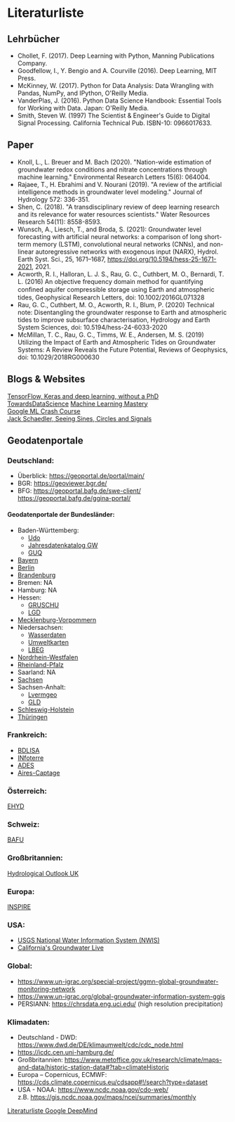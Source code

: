 # Literaturliste

## Lehrbücher


* Chollet, F. (2017). Deep Learning with Python, Manning Publications Company.
* Goodfellow, I., Y. Bengio and A. Courville (2016). Deep Learning, MIT Press.
* McKinney, W. (2017). Python for Data Analysis: Data Wrangling with Pandas, NumPy, and IPython, O'Reilly Media.
* VanderPlas, J. (2016). Python Data Science Handbook: Essential Tools for Working with Data. Japan: O'Reilly Media.
* Smith, Steven W. (1997) The Scientist & Engineer's Guide to Digital Signal Processing. California Technical Pub. ISBN-10: 0966017633.


## Paper

* Knoll, L., L. Breuer and M. Bach (2020). "Nation-wide estimation of groundwater redox conditions and nitrate concentrations through machine learning." Environmental Research Letters 15(6): 064004.
* Rajaee, T., H. Ebrahimi and V. Nourani (2019). "A review of the artificial intelligence methods in groundwater level modeling." Journal of Hydrology 572: 336-351.
* Shen, C. (2018). "A transdisciplinary review of deep learning research and its relevance for water resources scientists." Water Resources Research 54(11): 8558-8593.
* Wunsch, A., Liesch, T., and Broda, S. (2021): Groundwater level forecasting with artificial neural networks: a comparison of long short-term memory (LSTM), convolutional neural networks (CNNs), and non-linear autoregressive networks with exogenous input (NARX), Hydrol. Earth Syst. Sci., 25, 1671–1687, https://doi.org/10.5194/hess-25-1671-2021, 2021.
* Acworth, R. I., Halloran, L. J. S., Rau, G. C., Cuthbert, M. O., Bernardi, T. L. (2016) An objective frequency domain method for quantifying conﬁned aquifer compressible storage using Earth and atmospheric tides, Geophysical Research Letters, doi: 10.1002/2016GL071328
* Rau, G. C., Cuthbert, M. O., Acworth, R. I., Blum, P. (2020) Technical note: Disentangling the groundwater response to Earth and atmospheric tides to improve subsurface characterisation, Hydrology and Earth System Sciences, doi: 10.5194/hess-24-6033-2020
* McMillan, T. C., Rau, G. C., Timms, W. E., Andersen, M. S. (2019) Utilizing the Impact of Earth and Atmospheric Tides on Groundwater Systems: A Review Reveals the Future
Potential, Reviews of Geophysics, doi: 10.1029/2018RG000630


## Blogs & Websites

[TensorFlow, Keras and deep learning, without a PhD](https://codelabs.developers.google.com/codelabs/cloud-tensorflow-mnist/#0)  
[TowardsDataScience](http://towardsdatascience.com/)
[Machine Learning Mastery](https://machinelearningmastery.com/)  
[Google ML Crash Course](https://developers.google.com/machine-learning/crash-course/)  
[Jack Schaedler, Seeing Sines, Circles and Signals](https://jackschaedler.github.io/circles-sines-signals/) 


## Geodatenportale


### Deutschland:
*	Überblick: https://geoportal.de/portal/main/ 
*	BGR: https://geoviewer.bgr.de/ 
*	BFG: https://geoportal.bafg.de/swe-client/   
https://geoportal.bafg.de/ggina-portal/ 

#### Geodatenportale der Bundesländer:
*	Baden-Württemberg:  
    *	[Udo](https://udo.lubw.baden-wuerttemberg.de/public/)     
    *	[Jahresdatenkatalog GW](http://jdkgw.lubw.baden-wuerttemberg.de/servlet/is/200/)     
    *	[GUQ](https://guq.lubw.baden-wuerttemberg.de/GuQWeb.dll/p79198.html?BerichtsMonat=201708)      
*	[Bayern](https://www.gkd.bayern.de/de/grundwasser/oberesstockwerk) 
*	[Berlin](https://wasserportal.berlin.de/start.php) 
*	[Brandenburg](https://apw.brandenburg.de/) 
*	Bremen:	NA
*	Hamburg:	NA
*	Hessen:  
    *	[GRUSCHU](https://gruschu.hessen.de/mapapps/resources/apps/gruschu/index.html?lang=de)     
    *	[LGD](https://lgd.hessen.de/mapapps/resources/apps/lgd/index.html?lang=de)
*	[Mecklenburg-Vorpommern](https://www.umweltkarten.mv-regierung.de/script/index.php?aid=206)
*	Niedersachsen:  
    *	[Wasserdaten](http://www.wasserdaten.niedersachsen.de/cadenza/)       
    *	[Umweltkarten](https://www.umweltkarten-niedersachsen.de/Umweltkarten/?topic=Basisdaten&lang=de&bgLayer=TopographieGrau)         
    *	[LBEG](https://nibis.lbeg.de/cardomap3/)    
*	[Nordrhein-Westfalen](https://www.elwasweb.nrw.de/elwas-web/index.xhtml) 
*	[Rheinland-Pfalz](https://wasserportal.rlp-umwelt.de/auskunftssysteme/grundwasserstaende-und-beschaffenheit) 
*	Saarland:	NA
*	[Sachsen](https://www.umwelt.sachsen.de/umwelt/infosysteme/ida/index.xhtml) 
*	Sachsen-Anhalt:   
    *	[Lvermgeo](https://www.lvermgeo.sachsen-anhalt.de/de/startseite_viewer.html)      
    *	[GLD](https://gld.lhw-sachsen-anhalt.de/)
*	[Schleswig-Holstein](https://umweltportal.schleswig-holstein.de)
*	[Thüringen](https://antares.thueringen.de/cadenza/pages/map/default/index.xhtml;jsessionid=72C24BAB3276D6866B2C4E7E1FFD15AD)  
### Frankreich:
*	[BDLISA](https://bdlisa.eaufrance.fr/carte)
*	[INfoterre](http://infoterre.brgm.fr/rechercher/default.htm;jsessionid=7D252E8C89A5685F46A4A9F9C3FCAB8A)
*	[ADES](https://ades.eaufrance.fr/)
*	[Aires-Captage](https://aires-captages.fr/)
### Österreich:   
[EHYD](https://ehyd.gv.at/)
### Schweiz:
[BAFU](https://www.bafu.admin.ch/bafu/de/home/themen/wasser/fachinformationen/zustand-der-gewaesser/zustand-des-grundwassers.html)
### Großbritannien:   
[Hydrological Outlook UK](http://www.hydoutuk.net/)   
### Europa:   
[INSPIRE](https://inspire-geoportal.ec.europa.eu/overview.html?view=envDomainOverview&envDomain=water)  
### USA:
*	[USGS National Water Information System (NWIS)](https://nwis.waterdata.usgs.gov/nwis)
*	[California's Groundwater Live](https://sgma.water.ca.gov/CalGWLive/)  
### Global:
*  https://www.un-igrac.org/special-project/ggmn-global-groundwater-monitoring-network  
*  https://www.un-igrac.org/global-groundwater-information-system-ggis 
*  PERSIANN: https://chrsdata.eng.uci.edu/ (high resolution precipitation)
### Klimadaten:
*	Deutschland - DWD: https://www.dwd.de/DE/klimaumwelt/cdc/cdc_node.html 
*	https://icdc.cen.uni-hamburg.de/
*	Großbritannien: https://www.metoffice.gov.uk/research/climate/maps-and-data/historic-station-data#?tab=climateHistoric 
*	Europa – Copernicus, ECMWF: https://cds.climate.copernicus.eu/cdsapp#!/search?type=dataset    
*	USA - NOAA: https://www.ncdc.noaa.gov/cdo-web/   
z.B. https://gis.ncdc.noaa.gov/maps/ncei/summaries/monthly 


<a href="https://storage.googleapis.com/deepmind-media/research/New_AtHomeWithAI%20resources.pdf" target="_blank">Literaturliste Google DeepMind</a>
